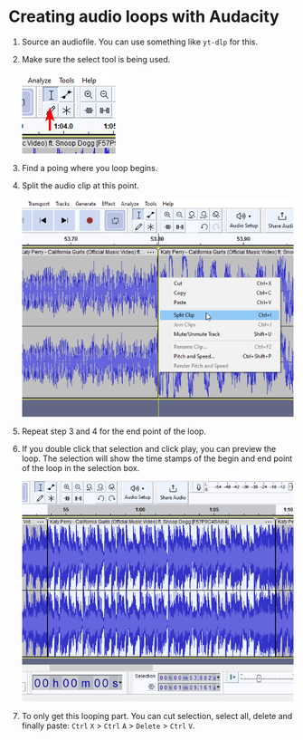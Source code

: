 # Creating audio loops with Audacity

1. Source an audiofile. You can use something like `yt-dlp` for this.

2. Make sure the select tool is being used.

   ![Use the Audacity select tool](./audacity_select_tool.png)

3. Find a poing where you loop begins.

4. Split the audio clip at this point.

   ![Use audacity to find and split a clip](./audacity_split_clip.png)

5. Repeat step 3 and 4 for the end point of the loop.

6. If you double click that selection and click play, you can preview the loop. The selection will show the time stamps of the begin and end point of the loop in the selection box.

   ![Select a looping part in Audacity](./audacity_loop_selection.png)

7. To only get this looping part. You can cut selection, select all, delete and finally paste: `Ctrl` `X` > `Ctrl` `A` > `Delete` > `Ctrl` `V`.